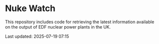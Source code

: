 # Nuke Watch

This repository includes code for retrieving the latest information available on the output of EDF nuclear power plants in the UK.

Last updated: 2025-07-19 07:15